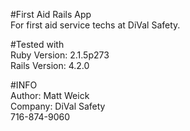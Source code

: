 #First Aid Rails App  
For first aid service techs at DiVal Safety.

#Tested with  
Ruby Version:  2.1.5p273  
Rails Version: 4.2.0

#INFO  
Author: Matt Weick  
Company: DiVal Safety  
716-874-9060

